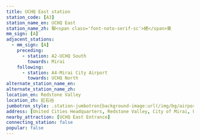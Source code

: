 ```yaml
---
title: UCHQ East station
station_code: [A3]
station_name_en: UCHQ East
station_name_zh: 聯<span class='font-noto-serif-sc'>總</span>東
mm_sign: [A]
adjacent_stations:
  - mm_sign: [A]
    preceding:
      - station: A2-UCHQ South
        towards: Mirai
    following:
      - station: A4-Mirai City Airport
        towards: UCHQ North
alternate_station_name_en: 
alternate_station_name_zh: 
location_en: Redstone Valley
location_zh: 紅石谷
jumbotron_style: .station-jumbotron{background-image:url(/img/bg/airportline.png);background-repeat:no-repeat;background-size:100% 10px;background-position:0 130px}
address: [United Cities Headquarters, Redstone Valley, City of Mirai, United Cities]
nearby_attraction: [UCHQ East Entrance]
connecting_station: false
popular: false
---
```



